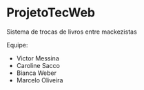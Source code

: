 ProjetoTecWeb
=============

Sistema de trocas de livros entre mackezistas

Equipe:
* Victor Messina
* Caroline Sacco
* Bianca Weber
* Marcelo Oliveira

